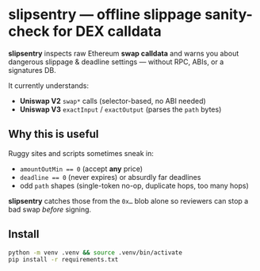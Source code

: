 # slipsentry — offline slippage sanity-check for DEX calldata

**slipsentry** inspects raw Ethereum **swap calldata** and warns you about
dangerous slippage & deadline settings — without RPC, ABIs, or a signatures DB.

It currently understands:
- **Uniswap V2** `swap*` calls (selector-based, no ABI needed)
- **Uniswap V3** `exactInput` / `exactOutput` (parses the `path` bytes)

## Why this is useful

Ruggy sites and scripts sometimes sneak in:
- `amountOutMin == 0` (accept **any** price)
- `deadline == 0` (never expires) or absurdly far deadlines
- odd `path` shapes (single-token no-op, duplicate hops, too many hops)

**slipsentry** catches those from the `0x…` blob alone so reviewers can stop a bad
swap *before* signing.

## Install

```bash
python -m venv .venv && source .venv/bin/activate
pip install -r requirements.txt
